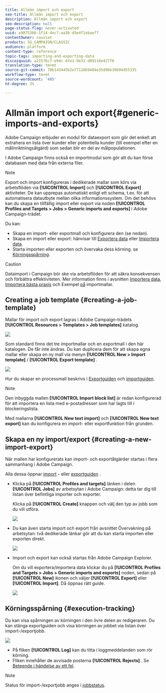 ```yaml
---
title: Allmän import och export
seo-title: Allmän import och export
description: Allmän import och export
seo-description: null
page-status-flag: never-activated
uuid: e98753bb-1f14-4ec7-aa3b-d5e4f1ebaef7
contentOwner: sauviat
products: SG_CAMPAIGN/CLASSIC
audience: platform
content-type: reference
topic-tags: importing-and-exporting-data
discoiquuid: a21576c7-e94c-4fe1-9e31-d89116e427f6
translation-type: tm+mt
source-git-commit: 70b143445b2e77128b9404e35d96b39694d55335
workflow-type: tm+mt
source-wordcount: '485'
ht-degree: 3%

---
```



# Allmän import och export{#generic-imports-and-exports}

Adobe Campaign erbjuder en modul för dataexport som gör det enkelt att extrahera en lista över kunder eller potentiella kunder (till exempel efter en målinriktningsåtgärd) som sedan blir en del av målpopulationen.

I Adobe Campaign finns också en importmodul som gör att du kan förse databasen med data från externa filer.

>[!NOTE]
>
>Export och import konfigureras i dedikerade mallar som körs via arbetsflöden via **[!UICONTROL Import]** och **[!UICONTROL Export]** aktiviteter. De kan upprepas automatiskt enligt ett schema, t.ex. för att automatisera datautbyte mellan olika informationssystem. Om det behövs kan du skapa en tillfällig import eller export via noden **[!UICONTROL Profiles and Targets > Jobs > Generic imports and exports]** i Adobe Campaign-trädet.

Du kan:

* Skapa en import- eller exportmall och konfigurera den (se nedan).
* Skapa en import eller export: hänvisar till [Exportera data](../../platform/using/exporting-data.md) eller [Importera data](../../platform/using/importing-data.md).
* Starta importen eller exporten och övervaka dess körning. se [Körningsspårning](#execution-tracking).

>[!CAUTION]
>
>Dataimport i Campaign bör ske via arbetsflöden för att säkra konsekvensen och förbättra effektiviteten. Mer information finns i avsnitten [Importera data](../../workflow/using/importing-data.md), [Importera bästa praxis](../../workflow/using/importing-data.md#best-practices-when-importing-data) och Exempel [på](../../workflow/using/importing-data.md#setting-up-a-recurring-import) importmallar.

## Creating a job template {#creating-a-job-template}

Mallar för import och export lagras i Adobe Campaign-trädets **[!UICONTROL Resources > Templates > Job templates]** katalog.

![](assets/s_ncs_user_export_wizard_template.png)

Som standard finns det tre importmallar och en exportmall i den här katalogen. De får inte ändras. Du kan duplicera dem för att skapa egna mallar eller skapa en ny mall via menyn **[!UICONTROL New > Import template]** / **[!UICONTROL Export template]** .

![](assets/s_ncs_user_export_wizard_template_create.png)

Hur du skapar en processmall beskrivs i [Exportguiden](../../platform/using/exporting-data.md#export-wizard) och [importguiden](../../platform/using/importing-data.md#import-wizard).

>[!NOTE]
>
>Den inbyggda mallen **[!UICONTROL Import block list]** är redan konfigurerad för att importera en lista med e-postadresser som har lagts till i blockeringslista.
> 
>Med mallarna **[!UICONTROL New text import]** och **[!UICONTROL New text export]** kan du konfigurera en import- eller exportfunktion från grunden.

## Skapa en ny import/export {#creating-a-new-import-export}

När mallen har konfigurerats kan import- och exportåtgärder startas i flera sammanhang i Adobe Campaign.

Alla dessa öppnar [import](../../platform/using/importing-data.md) - eller [exportguiden](../../platform/using/exporting-data.md#export-wizard) .

* Klicka på **[!UICONTROL Profiles and targets]** länken i delen **[!UICONTROL Jobs]** av arbetsytan i Adobe Campaign: detta tar dig till listan över befintliga importer och exporter.

   Klicka på **[!UICONTROL Create]** knappen och välj den typ av jobb som du vill utföra.

   ![](assets/s_ncs_user_import_from_home.png)

* Du kan även starta import och export från avsnittet Övervakning på arbetsytan: två dedikerade länkar gör att du kan starta importen eller exporten direkt.

   ![](assets/s_ncs_user_import_from_production.png)

* Import och export kan också startas från Adobe Campaign Explorer.

   Om du vill exportera/importera data klickar du på **[!UICONTROL Profiles and Targets > Jobs > Generic imports and exports]** noden, sedan på **[!UICONTROL New]** ikonen och väljer **[!UICONTROL Export]** eller **[!UICONTROL Import]**. Då öppnas rätt guide.

   ![](assets/s_ncs_user_export_wizard_launch_from_menu.png)

## Körningsspårning {#execution-tracking}

Du kan visa spårningen av körningen i den övre delen av redigeraren. Du kan stänga exportguiden och visa körningen av jobbet via listan över import-/exportjobb.

![](assets/s_ncs_user_export_list_and_details.png)

* På fliken **[!UICONTROL Log]** kan du titta i loggmeddelanden som rör körning.
* Fliken innehåller de avvisade posterna **[!UICONTROL Rejects]** . Se [Beteende i händelse av ett fel](../../platform/using/importing-data.md#behavior-in-the-event-of-an-error).

>[!NOTE]
>
>Status för import-/exportjobb anges i [jobbstatus](../../platform/using/importing-data.md#job-statuses).

